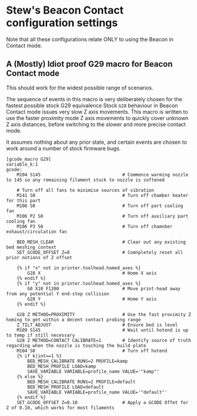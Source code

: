 
# Stew's Beacon Contact configuration settings

Note that all these configurations relate ONLY to using the Beacon in Contact mode.


## A (Mostly) Idiot proof G29 macro for Beacon Contact mode

This should work for the widest possible range of scenarios.

The sequence of events in this macro is very deliberately chosen for the fastest possible stock G29 equivalence
Stock `G28` behaviour in Beacon Contact mode issues very slow Z axis movements.  This macro is written to use the
faster proximity mode Z axis movements to quickly cover unknown Z axis distances, before switching to the slower
and more precise contact mode.

It assumes nothing about any prior state, and certain events are chosen to work around a number of stock firmware bugs.

```
[gcode_macro G29]
variable_k:1
gcode:
    M104 S145                               # Commence warming nozzle to 145 so any remaining filament stuck to nozzle is softened

    # Turn off all fans to minimise sources of vibration
    M141 S0                                 # Turn off chamber heater for this part
    M106 S0                                 # Turn off part cooling fan
    M106 P2 S0                              # Turn off auxiliary part cooling fan
    M106 P3 S0                              # Turn off chamnber exhaust/circulation fan
        
    BED_MESH_CLEAR                          # Clear out any existing bed meshing context
    SET_GCODE_OFFSET Z=0                    # Comnpletely reset all prior notions of Z offset

    {% if "x" not in printer.toolhead.homed_axes %}
        G28 X                               # Home X axis
    {% endif %}
    {% if "y" not in printer.toolhead.homed_axes %} 
        G0 X10 F1200                        # Move print-head away from any potential Y end-stop collision
        G28 Y                               # Home Y axis
    {% endif %}
                                  
    G28 Z METHOD=PROXIMITY                  # Use the fast proximity Z homing to get within a decent contact probing range                 
    Z_TILT_ADJUST                           # Ensure bed is level
    M109 S145                               # Wait until hotend is up to temp if still necessary
    G28 Z METHOD=CONTACT CALIBRATE=1        # Identify source of truth regarding when the nozzle is touching the build plate
    M104 S0                                 # Turn off hotend
    {% if k|int==1 %}
        BED_MESH_CALIBRATE RUNS=2 PROFILE=kamp
        BED_MESH_PROFILE LOAD=kamp
        SAVE_VARIABLE VARIABLE=profile_name VALUE='"kamp"'
    {% else %}
        BED_MESH_CALIBRATE RUNS=2 PROFILE=default
        BED_MESH_PROFILE LOAD=default
        SAVE_VARIABLE VARIABLE=profile_name VALUE='"default"'
    {% endif %}
    SET_GCODE_OFFSET Z=0.10                 # Apply a GCODE Offet for Z of 0.10, which works for most filaments
```
